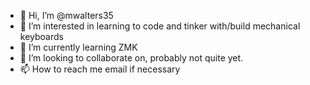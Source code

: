 - 👋 Hi, I’m @mwalters35
- 👀 I’m interested in learning to code and tinker with/build mechanical keyboards
- 🌱 I’m currently learning ZMK
- 💞️ I’m looking to collaborate on, probably not quite yet.
- 📫 How to reach me email if necessary

<!---
mwalters35/mwalters35 is a ✨ special ✨ repository because its `README.md` (this file) appears on your GitHub profile.
You can click the Preview link to take a look at your changes.
--->
